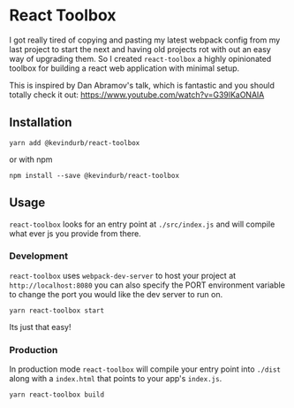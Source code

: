 # React Toolbox

I got really tired of copying and pasting my latest webpack config from my last
project to start the next and having old projects rot with out an easy way of
upgrading them. So I created `react-toolbox` a highly opinionated toolbox for
building a react web application with minimal setup.

This is inspired by Dan Abramov's talk, which is fantastic and you should
totally check it out:
https://www.youtube.com/watch?v=G39lKaONAlA

## Installation
```
yarn add @kevindurb/react-toolbox
```
or with npm
```
npm install --save @kevindurb/react-toolbox
```

## Usage
`react-toolbox` looks for an entry point at `./src/index.js` and will compile
what ever js you provide from there.

### Development
`react-toolbox` uses `webpack-dev-server` to host your project at
`http://localhost:8080` you can also specify the PORT environment variable to
change the port you would like the dev server to run on.

```
yarn react-toolbox start
```
Its just that easy!

### Production
In production mode `react-toolbox` will compile your entry point into `./dist`
along with a `index.html` that points to your app's `index.js`.

```
yarn react-toolbox build
```
